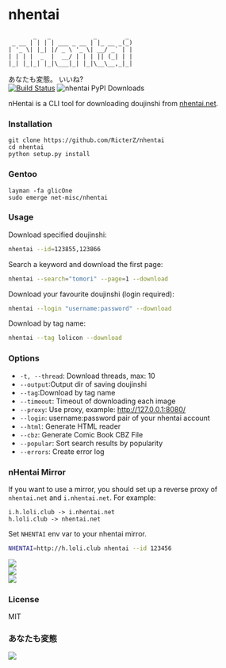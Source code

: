 nhentai
=======
           _   _            _        _
     _ __ | | | | ___ _ __ | |_ __ _(_)
    | '_ \| |_| |/ _ \ '_ \| __/ _` | |
    | | | |  _  |  __/ | | | || (_| | |
    |_| |_|_| |_|\___|_| |_|\__\__,_|_|

あなたも変態。 いいね?  
[![Build Status](https://travis-ci.org/RicterZ/nhentai.svg?branch=master)](https://travis-ci.org/RicterZ/nhentai) ![nhentai PyPI Downloads](https://pypistats.com/badge/nhentai.svg)  


nHentai is a CLI tool for downloading doujinshi from [nhentai.net](http://nhentai.net).

### Installation

    git clone https://github.com/RicterZ/nhentai
    cd nhentai
    python setup.py install
    
### Gentoo

    layman -fa glicOne
    sudo emerge net-misc/nhentai

### Usage
Download specified doujinshi:
```bash
nhentai --id=123855,123866
```

Search a keyword and download the first page:
```bash
nhentai --search="tomori" --page=1 --download
```

Download your favourite doujinshi (login required):
```bash
nhentai --login "username:password" --download
```

Download by tag name:
```bash
nhentai --tag lolicon --download
```

### Options

+ `-t, --thread`: Download threads, max: 10  
+ `--output`:Output dir of saving doujinshi  
+ `--tag`:Download by tag name  
+ `--timeout`: Timeout of downloading each image   
+ `--proxy`: Use proxy, example: http://127.0.0.1:8080/
+ `--login`: username:password pair of your nhentai account  
+ `--html`: Generate HTML reader
+ `--cbz`: Generate Comic Book CBZ File  
+ `--popular`: Sort search results by popularity  
+ `--errors`: Create error log


### nHentai Mirror
If you want to use a mirror, you should set up a reverse proxy of `nhentai.net` and `i.nhentai.net`.
For example:

    i.h.loli.club -> i.nhentai.net
    h.loli.club -> nhentai.net

Set `NHENTAI` env var to your nhentai mirror.
```bash
NHENTAI=http://h.loli.club nhentai --id 123456
```

![](./images/search.png)  
![](./images/download.png)  
![](./images/viewer.png)  

### License  
MIT

### あなたも変態
![](./images/image.jpg)
